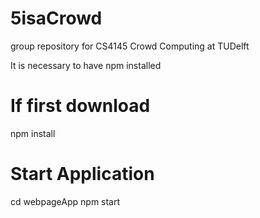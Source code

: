 # 5isaCrowd
group repository for CS4145 Crowd Computing at TUDelft

It is necessary to have npm installed

# If first download
npm install

# Start Application
cd webpageApp
npm start